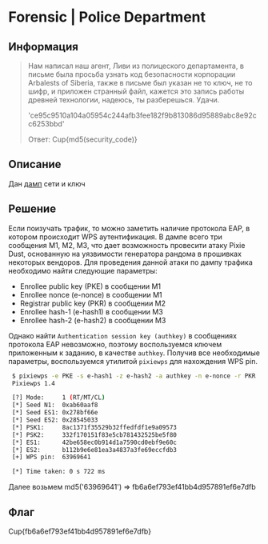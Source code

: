 # Forensic | Police Department

## Информация

> Нам написал наш агент, Ливи из полицеского департамента, в письме была просьба узнать код безопасности корпорации Arbalests of Siberia, также в письме был указан не то ключ, не то шифр, и приложен странный файл, кажется это запись работы древней технологии, надеюсь, ты разберешься. Удачи.
>
> 'ce95c9510a104a05954c244afb3fee182f9b813086d95889abc8e92cc6253bbd'
>
> Ответ: Cup{md5(security_code)}

## Описание

Дан [дамп](https://drive.google.com/open?id=1z5_AiNwqbz1OPDkPVw8tpA5hezvFHtZk)  сети и ключ



## Решение

Если поизучать трафик, то можно заметить наличие протокола EAP, в котором происходит WPS аутентификация. В дампе всего три сообщения M1, M2, M3, что дает возможность провесити атаку Pixie Dust, основанную на уязвимости генератора рандома в прошивках некоторых вендоров. Для проведения данной атаки по дампу трафика необходимо найти следующие параметры: 

* Enrollee public key (PKE) в сообщении M1
* Enrollee nonce (e-nonce) в сообщении M1
* Registrar public key (PKR) в сообщении M2
* Enrollee hash-1 (e-hash1) в сообщении M3
* Enrollee hash-2 (e-hash2) в сообщении M3

Однако найти `Authentication session key (authkey)` в сообщениях протокола EAP невозможно, поэтому воспользуемся ключем приложенным к заданию, в качестве `authkey`. Получив все необходимые параметры, воспользуемся утилитой `pixiewps` для нахождения WPS pin. 

```bash
 $ pixiewps -e PKE -s e-hash1 -z e-hash2 -a authkey -n e-nonce -r PKR
 Pixiewps 1.4

 [?] Mode:     1 (RT/MT/CL)
 [*] Seed N1:  0xab60aaf8
 [*] Seed ES1: 0x278bf66e
 [*] Seed ES2: 0x28545033
 [*] PSK1:     8ac1371f35529b32ffedfdf1e9a09573
 [*] PSK2:     332f170151f83e5cb781432525be5f80
 [*] ES1:      42be658ec0b914d1a7590cd0ebf9e60c
 [*] ES2:      b112b9e6e81ea3a4837a3fe69eccfdb3
 [+] WPS pin:  63969641

 [*] Time taken: 0 s 722 ms
```

Далее возьмем md5('63969641') => fb6a6ef793ef41bb4d957891ef6e7dfb



## Флаг

Cup{fb6a6ef793ef41bb4d957891ef6e7dfb}